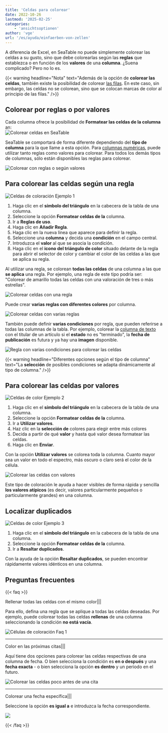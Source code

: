 ```yaml
---
title: 'Celdas para colorear'
date: 2022-10-26
lastmod: '2025-02-25'
categories:
    - 'ansichtsoptionen'
author: 'vge'
url: '/es/ayuda/einfaerben-von-zellen'
---
```


A diferencia de Excel, en SeaTable no puede simplemente colorear las celdas a su gusto, sino que debe colorearlas según las **reglas** que establezca o en función de los **valores** de una **columna**. ¿Suena complicado? Pero no lo es.

{{< warning  headline="Nota"  text="Además de la opción de **colorear las celdas**, también existe la posibilidad de colorear [las filas](https://seatable.io/es/docs/ansichtsoptionen/farbliche-markierung-von-zellen/). En este caso, sin embargo, las celdas no se colorean, sino que se colocan marcas de color al principio de las filas." />}}

## Colorear por reglas o por valores

Cada columna ofrece la posibilidad de **Formatear las celdas de la columna** an:  
![Colorear celdas en SeaTable](https://seatable.io/wp-content/uploads/2022/10/color-cells.png)

SeaTable se comportará de forma diferente dependiendo del **tipo de columna** para la que llame a esta opción. Para [columnas numéricas](https://seatable.io/es/docs/text-und-zahlen/die-zahlen-spalte/), puede utilizar tanto reglas como valores para colorear. Para todos los demás tipos de columnas, sólo están disponibles las reglas para colorear.

![Colorear con reglas o según valores](https://seatable.io/wp-content/uploads/2022/10/color-cells-rules-values.png)

## Para colorear las celdas según una regla

![Celdas de coloración Ejemplo 1](images/einfaerben-von-zellen-beispiel-1-1.gif)

1. Haga clic en el **símbolo del triángulo** en la cabecera de la tabla de una columna.
2. Seleccione la opción **Formatear celdas de la** columna.
3. Ir a **Reglas de uso**.
4. Haga clic en **Añadir Regla**.
5. Haga clic en la nueva línea que aparece para definir la regla.
6. Seleccione una **columna** y decida una **condición** en el campo central.
7. Introduzca el **valor** al que se asocia la condición.
8. Haga clic en el **icono del triángulo de color** situado delante de la regla para abrir el selector de color y cambiar el color de las celdas a las que se aplica su regla.

Al utilizar una regla, se colorean **todas las celdas** de una columna a las que **se aplica** una regla. Por ejemplo, una regla de este tipo podría ser: "Colorear de amarillo todas las celdas con una valoración de tres o más estrellas".

![Colorear celdas con una regla](https://seatable.io/wp-content/uploads/2022/10/Einfaerben-von-Zellen-mit-einer-Regel.png)

Puede crear **varias reglas con diferentes colores** por columna.

![Colorear celdas con varias reglas](https://seatable.io/wp-content/uploads/2022/10/Einfaerben-von-Zellen-mit-mehreren-Regeln.png)

También puede definir **varias condiciones** por regla, que pueden referirse a todas las columnas de la tabla. Por ejemplo, colorear la [columna de texto](https://seatable.io/es/docs/text-und-zahlen/die-spalten-text-und-formatierter-text/) con el titular de un artículo si el **estado** no es "terminado", la **fecha de publicación** es futura y ya hay una **imagen** disponible.

![Regla con varias condiciones para colorear las celdas](https://seatable.io/wp-content/uploads/2022/11/Regel-mit-mehreren-Bedingungen-fuer-die-farbliche-Zeilenmarkierung.png)

{{< warning  headline="Diferentes opciones según el tipo de columna"  text="La **selección** de posibles condiciones se adapta dinámicamente al tipo de columna." />}}

## Para colorear las celdas por valores

![Celdas de color Ejemplo 2](images/einfaerben-von-zellen-beispiel-2-1.gif)

1. Haga clic en el **símbolo del triángulo** en la cabecera de la tabla de una columna.
2. Seleccione la opción **Formatear celdas de la** columna.
3. Ir a **Utilizar valores**.
4. Haz clic en la **selección de** colores para elegir entre más colores
5. Decida a partir de qué **valor** y hasta qué valor desea formatear las celdas.
6. Haga clic en **Enviar**.

Con la opción **Utilizar valores** se colorea toda la columna. Cuanto mayor sea un valor en todo el espectro, más oscuro o claro será el color de la célula.

![Colorear las celdas con valores](images/einfaerben-von-zellen-2.png)

Este tipo de coloración le ayuda a hacer visibles de forma rápida y sencilla **los valores atípicos** (es decir, valores particularmente pequeños o particularmente grandes) en una columna.

## Localizar duplicados

![Celdas de color Ejemplo 3](images/einfaerben-von-zellen-beispiel-3.gif)

1. Haga clic en el **símbolo del triángulo** en la cabecera de la tabla de una columna.
2. Seleccione la opción **Formatear celdas de la** columna.
3. Ir a **Resaltar duplicados**.

Con la ayuda de la opción **Resaltar duplicados**, se pueden encontrar rápidamente valores idénticos en una columna.

## Preguntas frecuentes

{{< faq >}}

Rellenar todas las celdas con el mismo color|||

Para ello, defina una regla que se aplique a todas las celdas deseadas. Por ejemplo, puede colorear todas las celdas **rellenas** de una columna seleccionando la condición **no está vacía**.

![Células de coloración Faq 1](images/einfaerben-von-zellen-6.png)

---

Color en las próximas citas|||

Aquí tiene dos opciones para colorear las celdas respectivas de una columna de fecha. O bien selecciona la condición es **en o después** y una **fecha exacta** - o bien selecciona la opción **es dentro** y un periodo en el futuro.

![Colorear las celdas poco antes de una cita](images/einfaerben-von-zellen-7.png)

---

Colorear una fecha específica|||

Seleccione la opción **es igual a** e introduzca la fecha correspondiente.

![](images/einfaerben-von-zellen-8.png)

{{< /faq >}}
